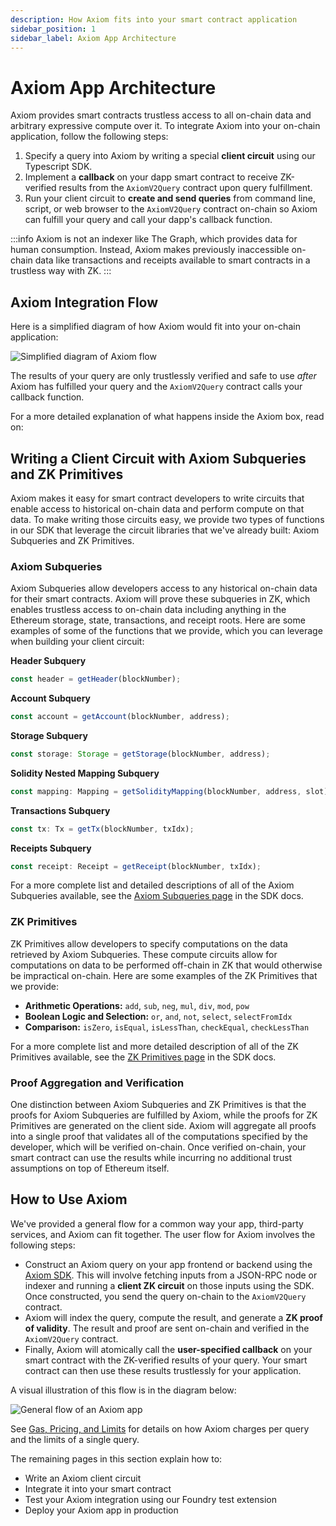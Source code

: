 ```yaml
---
description: How Axiom fits into your smart contract application
sidebar_position: 1
sidebar_label: Axiom App Architecture
---
```


# Axiom App Architecture

Axiom provides smart contracts trustless access to all on-chain data and arbitrary expressive compute over it. To integrate Axiom into your on-chain application, follow the following steps:

1. Specify a query into Axiom by writing a special **client circuit** using our Typescript SDK.
2. Implement a **callback** on your dapp smart contract to receive ZK-verified results from the `AxiomV2Query` contract upon query fulfillment.
3. Run your client circuit to **create and send queries** from command line, script, or web browser to the `AxiomV2Query` contract on-chain so Axiom can fulfill your query and call your dapp's callback function.

:::info
Axiom is not an indexer like The Graph, which provides data for human consumption. Instead, Axiom makes previously inaccessible on-chain data like transactions and receipts available to smart contracts in a trustless way with ZK.
:::

## Axiom Integration Flow

Here is a simplified diagram of how Axiom would fit into your on-chain application:

![Simplified diagram of Axiom flow](@site/static/img/axiom_simple_flow.svg)

The results of your query are only trustlessly verified and safe to use _after_ Axiom has fulfilled your query and the `AxiomV2Query` contract calls your callback function.

For a more detailed explanation of what happens inside the Axiom box, read on:

## Writing a Client Circuit with Axiom Subqueries and ZK Primitives

Axiom makes it easy for smart contract developers to write circuits that enable access to historical on-chain data and perform compute on that data. To make writing those circuits easy, we provide two types of functions in our SDK that leverage the circuit libraries that we've already built: Axiom Subqueries and ZK Primitives.

### Axiom Subqueries

Axiom Subqueries allow developers access to any historical on-chain data for their smart contracts. Axiom will prove these subqueries in ZK, which enables trustless access to on-chain data including anything in the Ethereum storage, state, transactions, and receipt roots. Here are some examples of some of the functions that we provide, which you can leverage when building your client circuit:

**Header Subquery**

```typescript
const header = getHeader(blockNumber);
```

**Account Subquery**

```typescript
const account = getAccount(blockNumber, address);
```

**Storage Subquery**

```typescript
const storage: Storage = getStorage(blockNumber, address);
```

**Solidity Nested Mapping Subquery**

```typescript
const mapping: Mapping = getSolidityMapping(blockNumber, address, slot);
```

**Transactions Subquery**

```typescript
const tx: Tx = getTx(blockNumber, txIdx);
```

**Receipts Subquery**

```typescript
const receipt: Receipt = getReceipt(blockNumber, txIdx);
```

For a more complete list and detailed descriptions of all of the Axiom Subqueries available, see the [Axiom Subqueries page](/sdk/typescript-sdk/axiom-circuit/axiom-subqueries/) in the SDK docs.

### ZK Primitives

ZK Primitives allow developers to specify computations on the data retrieved by Axiom Subqueries. These compute circuits allow for computations on data to be performed off-chain in ZK that would otherwise be impractical on-chain. Here are some examples of the ZK Primitives that we provide:

- **Arithmetic Operations:** `add`, `sub`, `neg`, `mul`, `div`, `mod`, `pow`
- **Boolean Logic and Selection:** `or`, `and`, `not`, `select`, `selectFromIdx`
- **Comparison:** `isZero`, `isEqual`, `isLessThan`, `checkEqual`, `checkLessThan`

For a more complete list and more detailed description of all of the ZK Primitives available, see the [ZK Primitives page](/sdk/typescript-sdk/axiom-circuit/zk-primitives) in the SDK docs.

### Proof Aggregation and Verification

One distinction between Axiom Subqueries and ZK Primitives is that the proofs for Axiom Subqueries are fulfilled by Axiom, while the proofs for ZK Primitives are generated on the client side. Axiom will aggregate all proofs into a single proof that validates all of the computations specified by the developer, which will be verified on-chain. Once verified on-chain, your smart contract can use the results while incurring no additional trust assumptions on top of Ethereum itself.

## How to Use Axiom

We've provided a general flow for a common way your app, third-party services, and Axiom can fit together. The user flow for Axiom involves the following steps:

- Construct an Axiom query on your app frontend or backend using the [Axiom SDK](/docs/axiom-developer-flow/axiom-client-circuit). This will involve fetching inputs from a JSON-RPC node or indexer and running a **client ZK circuit** on those inputs using the SDK. Once constructed, you send the query on-chain to the `AxiomV2Query` contract.&#x20;
- Axiom will index the query, compute the result, and generate a **ZK proof of validity**. The result and proof are sent on-chain and verified in the `AxiomV2Query` contract.&#x20;
- Finally, Axiom will atomically call the **user-specified callback** on your smart contract with the ZK-verified results of your query. Your smart contract can then use these results trustlessly for your application.

A visual illustration of this flow is in the diagram below:

![General flow of an Axiom app](@site/static/img/axiom_general_flow.png)

See [Gas, Pricing, and Limits](/docs/developer-resources/gas-pricing-limits) for details on how Axiom charges per query and the limits of a single query.

The remaining pages in this section explain how to:

- Write an Axiom client circuit
- Integrate it into your smart contract
- Test your Axiom integration using our Foundry test extension
- Deploy your Axiom app in production
